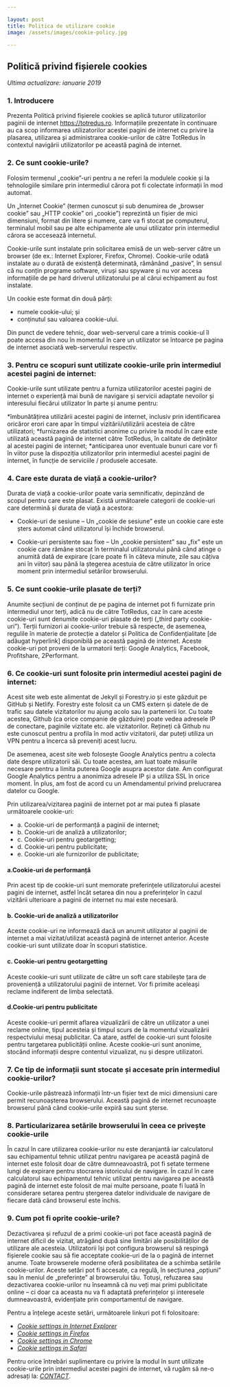 ```yaml
---

layout: post
title: Politica de utilizare cookie
image: /assets/images/cookie-policy.jpg

---
```


## Politică privind fișierele cookies

*Ultima actualizare: ianuarie 2019*

### **1. Introducere**

Prezenta Politică privind fișierele cookies se aplică tuturor utilizatorilor paginii de internet https://totredus.ro. Informațiile prezentate în continuare au ca scop informarea utilizatorilor acestei pagini de internet cu privire la plasarea, utilizarea și administrarea cookie-urilor de către TotRedus în contextul navigării utilizatorilor pe această pagină de internet.

### **2. Ce sunt cookie-urile?**

Folosim termenul „cookie”-uri pentru a ne referi la modulele cookie și la tehnologiile similare prin intermediul cărora pot fi colectate informații în mod automat.

Un „Internet Cookie” (termen cunoscut și sub denumirea de „browser cookie” sau „HTTP cookie” ori „cookie”) reprezintă un fișier de mici dimensiuni, format din litere și numere, care va fi stocat pe computerul, terminalul mobil sau pe alte echipamente ale unui utilizator prin intermediul cărora se accesează internetul.

Cookie-urile sunt instalate prin solicitarea emisă de un web-server către un browser (de ex.: Internet Explorer, Firefox, Chrome). Cookie-urile odată instalate au o durată de existență determinată, rămânând „pasive”, în sensul că nu conțin programe software, viruși sau spyware și nu vor accesa informațiile de pe hard driverul utilizatorului pe al cărui echipament au fost instalate.

Un cookie este format din două părți:
* numele cookie-ului; și
* conținutul sau valoarea cookie-ului.
	 
Din punct de vedere tehnic, doar web-serverul care a trimis cookie-ul îl poate accesa din nou în momentul în care un utilizator se întoarce pe pagina de internet asociată web-serverului respectiv.

### **3. Pentru ce scopuri sunt utilizate cookie-urile prin intermediul acestei pagini de internet:**

Cookie-urile sunt utilizate pentru a furniza utilizatorilor acestei pagini de internet o experiență mai bună de navigare și servicii adaptate nevoilor și interesului fiecărui utilizator în parte și anume pentru:

*îmbunătățirea utilizării acestei pagini de internet, inclusiv prin identificarea oricăror erori care apar în timpul vizitării/utilizării acesteia de către utilizatori;
*furnizarea de statistici anonime cu privire la modul în care este utilizată această pagină de internet către TotRedus, în calitate de deținător al acestei pagini de internet;
*anticiparea unor eventuale bunuri care vor fi în viitor puse la dispoziția utilizatorilor prin intermediul acestei pagini de internet, în funcție de serviciile / produsele accesate.

### **4. Care este durata de viață a cookie-urilor?**
Durata de viață a cookie-urilor poate varia semnificativ, depinzând de scopul pentru care este plasat. Există următoarele categorii de cookie-uri care determină și durata de viață a acestora:

* Cookie-uri de sesiune – Un „cookie de sesiune” este un cookie care este șters automat când utilizatorul își închide browserul.

* Cookie-uri persistente sau fixe – Un „cookie persistent” sau „fix” este un cookie care rămâne stocat în terminalul utilizatorului până când atinge o anumită dată de expirare (care poate fi în câteva minute, zile sau câțiva ani în viitor) sau până la ștegerea acestuia de către utilizator în orice moment prin intermediul setărilor browserului.

### **5. Ce sunt cookie-urile plasate de terți?** 

Anumite secțiuni de conținut de pe pagina de internet pot fi furnizate prin intermediul unor terți, adică nu de către TotRedus, caz în care aceste cookie-uri sunt denumite cookie-uri plasate de terți („third party cookie-uri”).
Terții furnizori ai cookie-urilor trebuie să respecte, de asemenea, regulile în materie de protecție a datelor și Politica de Confidențialitate [de adăugat hyperlink] disponibilă pe această pagină de internet.
Aceste cookie-uri pot proveni de la urmatorii terți: Google Analytics, Facebook, Profitshare, 2Performant.

### **6. Ce cookie-uri sunt folosite prin intermediul acestei pagini de internet:**

Acest site web este alimentat de Jekyll și Forestry.io și este găzduit pe GitHub și Netlify. Forestry este folosit ca un CMS extern și datele de de trafic sau datele vizitatorilor nu ajung acolo sau la partenerii lor. Cu toate acestea, Github (ca orice companie de găzduire) poate vedea adresele IP de conectare, paginile vizitate etc. ale vizitatorilor. Rețineți că Github nu este cunoscut pentru a profila în mod activ vizitatorii, dar puteți utiliza un VPN pentru a încerca să preveniți acest lucru.

De asemenea, acest site web folosește Google Analytics pentru a colecta date despre utilizatorii săi. Cu toate acestea, am luat toate măsurile necesare pentru a limita puterea Google asupra acestor date. Am configurat Google Analytics pentru a anonimiza adresele IP și a utiliza SSL în orice moment. În plus, am fost de acord cu un Amendamentul privind prelucrarea datelor cu Google. 

Prin utilizarea/vizitarea paginii de internet pot ar mai putea fi plasate următoarele cookie-uri:

* a. Cookie-uri de performanță a paginii de internet;
* b. Cookie-uri de analiză a utilizatorilor;
* c. Cookie-uri pentru geotargetting;
* d. Cookie-uri pentru publicitate;
* e. Cookie-uri ale furnizorilor de publicitate;

#### a.Cookie-uri de performanță

Prin acest tip de cookie-uri sunt memorate preferințele utilizatorului acestei pagini de internet, astfel încât setarea din nou a preferințelor în cazul vizitării ulterioare a paginii de internet nu mai este necesară.

#### b. Cookie-uri de analiză a utilizatorilor

Aceste cookie-uri ne informează dacă un anumit utilizator al paginii de internet a mai vizitat/utilizat această pagină de internet anterior. Aceste cookie-uri sunt utilizate doar în scopuri statistice.

#### c. Cookie-uri pentru geotargetting

Aceste cookie-uri sunt utilizate de către un soft care stabilește țara de proveniență a utilizatorului paginii de internet. Vor fi primite aceleași reclame indiferent de limba selectată.

#### d.Cookie-uri pentru publicitate

Aceste cookie-uri permit aflarea vizualizării de către un utilizator a unei reclame online, tipul acesteia și timpul scurs de la momentul vizualizării respectviului mesaj publicitar. Ca atare, astfel de cookie-uri sunt folosite pentru targetarea publicității online. Aceste cookie-uri sunt anonime, stocând informații despre contentul vizualizat, nu și despre utilizatori.

### **7. Ce tip de informații sunt stocate și accesate prin intermediul cookie-urilor?**

Cookie-urile păstrează informații într-un fișier text de mici dimensiuni care permit recunoașterea browserului. Această pagină de internet recunoaște browserul până când cookie-urile expiră sau sunt șterse.

### **8. Particularizarea setările browserului în ceea ce privește cookie-urile**

În cazul în care utilizarea cookie-urilor nu este deranjantă iar calculatorul sau echipamentul tehnic utilizat pentru navigarea pe această pagină de internet este folosit doar de către dumneavoastră, pot fi setate termene lungi de expirare pentru stocrarea istoricului de navigare.
În cazul în care calculatorul sau echipamentul tehnic utilizat pentru navigarea pe această pagină de internet este folosit de mai multe persoane, poate fi luată în considerare setarea pentru ștergerea datelor individuale de navigare de fiecare dată când browserul este închis.

### **9. Cum pot fi oprite cookie-urile?**

Dezactivarea și refuzul de a primi cookie-uri pot face această pagină de internet dificil de vizitat, atrăgând după sine limitări ale posibilităților de utilizare ale acesteia.
Utilizatorii își pot configura browserul să respingă fișierele cookie sau să fie acceptate cookie-uri de la o pagină de internet anume.
Toate browserele moderne oferă posibilitatea de a schimba setările cookie-urilor. Aceste setări pot fi accesate, ca regulă, în secțiunea „opțiuni” sau în meniul de „preferințe” al browserului tău.
Totuși, refuzarea sau dezactivarea cookie-urilor nu înseamnă că nu veți mai primi publicitate online – ci doar ca aceasta nu va fi adaptată preferințelor și interesele dumneavoastră, evidențiate prin comportamentul de navigare.

Pentru a înțelege aceste setări, următoarele linkuri pot fi folositoare:

* *[Cookie settings in Internet Explorer](https://support.microsoft.com/en-us/help/17442/windows-internet-explorer-delete-manage-cookies)*
* *[Cookie settings in Firefox](https://support.mozilla.org/en-US/kb/enable-and-disable-cookies-website-preferences)*
* *[Cookie settings in Chrome](https://support.google.com/chrome/answer/95647)*
* *[Cookie settings in Safari](https://support.apple.com/en-gb/guide/safari/manage-cookies-and-website-data-sfri11471/mac)*

Pentru orice întrebări suplimentare cu privire la modul în sunt utilizate cookie-urile prin intermediul acestei pagini de internet, vă rugăm să ne-o adresați la: *[CONTACT](https://contact.html)*.